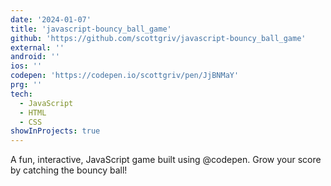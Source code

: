 ```yaml
---
date: '2024-01-07'
title: 'javascript-bouncy_ball_game'
github: 'https://github.com/scottgriv/javascript-bouncy_ball_game'
external: ''
android: ''
ios: ''
codepen: 'https://codepen.io/scottgriv/pen/JjBNMaY'
prg: ''
tech:
  - JavaScript
  - HTML
  - CSS
showInProjects: true
---
```


A fun, interactive, JavaScript game built using @codepen. Grow your score by catching the bouncy ball!
